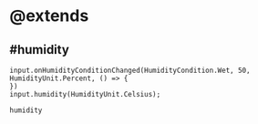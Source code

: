 # @extends

## #humidity

```cards
input.onHumidityConditionChanged(HumidityCondition.Wet, 50, HumidityUnit.Percent, () => {
})
input.humidity(HumidityUnit.Celsius);
```

```package
humidity
```
